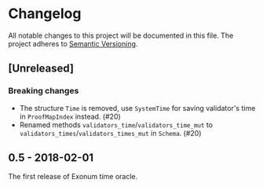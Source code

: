 # Changelog

All notable changes to this project will be documented in this file. The project adheres to
[Semantic Versioning](http://semver.org/spec/v2.0.0.html).

## [Unreleased]

### Breaking changes

+ The structure `Time` is removed, use `SystemTime` for saving validator's time in `ProofMapIndex` instead. (#20) 
+ Renamed methods `validators_time`/`validators_time_mut` to `validators_times`/`validators_times_mut` in `Schema`. (#20)

## 0.5 - 2018-02-01

The first release of Exonum time oracle.
